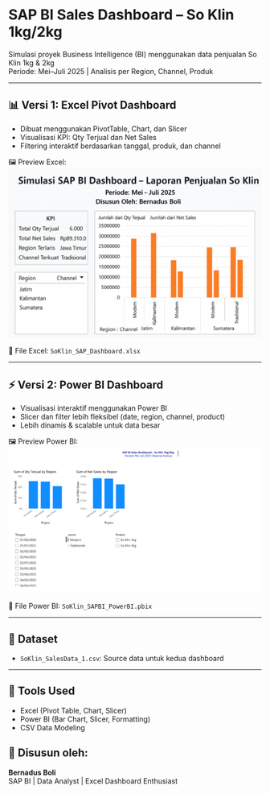 # SAP BI Sales Dashboard – So Klin 1kg/2kg

Simulasi proyek Business Intelligence (BI) menggunakan data penjualan So Klin 1kg & 2kg  
Periode: Mei–Juli 2025 | Analisis per Region, Channel, Produk

---

## 📊 Versi 1: Excel Pivot Dashboard

- Dibuat menggunakan PivotTable, Chart, dan Slicer
- Visualisasi KPI: Qty Terjual dan Net Sales
- Filtering interaktif berdasarkan tanggal, produk, dan channel

🖼️ Preview Excel:
![Excel Preview](dashboard_preview_excel.png)

📁 File Excel: `SoKlin_SAP_Dashboard.xlsx`

---

## ⚡ Versi 2: Power BI Dashboard

- Visualisasi interaktif menggunakan Power BI
- Slicer dan filter lebih fleksibel (date, region, channel, product)
- Lebih dinamis & scalable untuk data besar

🖼️ Preview Power BI:
![Power BI Preview](dashboard_preview_powerbi.png)

📁 File Power BI: `SoKlin_SAPBI_PowerBI.pbix`

---

## 📂 Dataset
- `SoKlin_SalesData_1.csv`: Source data untuk kedua dashboard

---

## 🔧 Tools Used
- Excel (Pivot Table, Chart, Slicer)
- Power BI (Bar Chart, Slicer, Formatting)
- CSV Data Modeling

## 👤 Disusun oleh:
**Bernadus Boli**  
SAP BI | Data Analyst | Excel Dashboard Enthusiast
